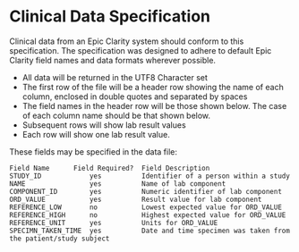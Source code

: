 # Clinical Data Specification

Clinical data from an Epic Clarity system should conform to this specification.  The specification was designed to adhere to default Epic Clarity field names and data formats wherever possible.

* All data will be returned in the UTF8 Character set
* The first row of the file will be a header row showing the name of each column, enclosed in double quotes and separated by spaces
* The field names in the header row will be those shown below.  The case of each column name should be that shown below.
* Subsequent rows will show lab result values
* Each row will show one lab result value.  

These fields may be specified in the data file: 

	Field Name      Field Required?  Field Description
	STUDY_ID            yes          Identifier of a person within a study
	NAME                yes          Name of lab component
	COMPONENT_ID        yes          Numeric identifier of lab component
	ORD_VALUE           yes          Result value for lab component
	REFERENCE_LOW       no           Lowest expected value for ORD_VALUE
	REFERENCE_HIGH      no           Highest expected value for ORD_VALUE
	REFERENCE_UNIT      yes          Units for ORD_VALUE
	SPECIMN_TAKEN_TIME  yes          Date and time specimen was taken from the patient/study subject
